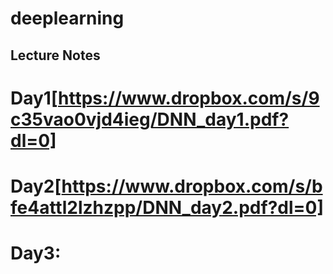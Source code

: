 # deeplearning 

## Lecture Notes
# Day1[https://www.dropbox.com/s/9c35vao0vjd4ieg/DNN_day1.pdf?dl=0]
# Day2[https://www.dropbox.com/s/bfe4attl2lzhzpp/DNN_day2.pdf?dl=0]
# Day3: 
